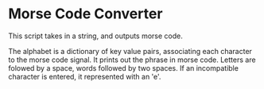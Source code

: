 # Morse Code Converter

This script takes in a string, and outputs morse code.

The alphabet is a dictionary of key value pairs, associating each character to the morse code signal. It prints out the phrase in morse code. Letters are folowed by a space, words followed by two spaces. If an incompatible character is entered, it represented with an 'e'.
